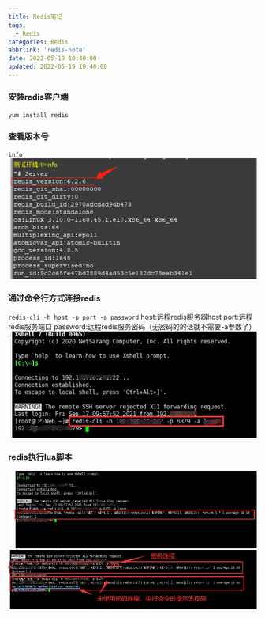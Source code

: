 ```yaml
---
title: Redis笔记
tags:
  - Redis
categories: Redis
abbrlink: 'redis-note'
date: 2022-05-19 10:40:00
updated: 2022-05-19 10:40:00
---
```


### 安装redis客户端
`yum install redis`

### 查看版本号
`info`
![](/images/redis_note_1.png)

### 通过命令行方式连接redis
`redis-cli -h host -p port -a password`
host:远程redis服务器host
port:远程redis服务端口
password:远程redis服务密码（无密码的的话就不需要-a参数了）
![](/images/redis_note_2.png)

### redis执行lua脚本
![](/images/redis_note_3.png)
![](/images/redis_note_4.png)